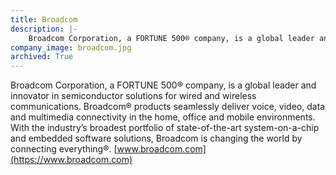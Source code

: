 ```yaml
---
title: Broadcom
description: |-
    Broadcom Corporation, a FORTUNE 500® company, is a global leader and innovator in semiconductor solutions for wired and wireless communications.
company_image: broadcom.jpg
archived: True
---
```

Broadcom Corporation, a FORTUNE 500® company, is a global leader and innovator in semiconductor solutions for wired and wireless communications. Broadcom® products seamlessly deliver voice, video, data and multimedia connectivity in the home, office and mobile environments. With the industry’s broadest portfolio of state-of-the-art system-on-a-chip and embedded software solutions, Broadcom is changing the world by connecting everything®. [www.broadcom.com](https://www.broadcom.com)

